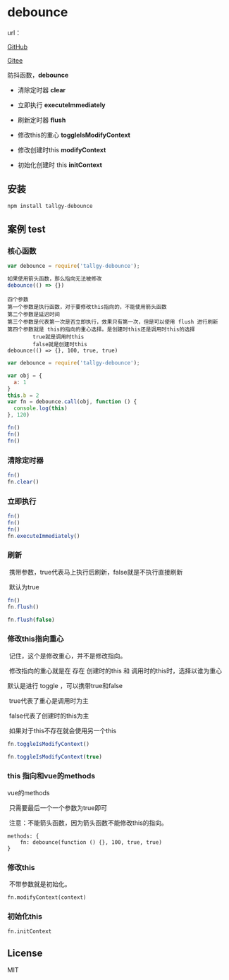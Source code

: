 # debounce



url：

[GitHub](https://github.com/tallgy/debounce.git)

[Gitee](https://gitee.com/tallgy/debounce.git)



防抖函数，**debounce**

* 清除定时器 **clear**

* 立即执行 **executeImmediately**

* 刷新定时器 **flush**

* 修改this的重心 **toggleIsModifyContext**

* 修改创建时this **modifyContext**

* 初始化创建时 this **initContext**



## 安装

```
npm install tallgy-debounce
```



## 案例 test

### 核心函数

```javascript
var debounce = require('tallgy-debounce');

如果使用箭头函数，那么指向无法被修改
debounce(() => {})
```

```
四个参数
第一个参数是执行函数，对于要修改this指向的，不能使用箭头函数
第二个参数是延迟时间
第三个参数是代表第一次是否立即执行，效果只有第一次，但是可以使用 flush 进行刷新
第四个参数就是 this的指向的重心选择。是创建时this还是调用时this的选择
		true就是调用时this
		false就是创建时this
debounce(() => {}, 100, true, true)
```



```javascript
var debounce = require('tallgy-debounce');

var obj = {
  a: 1
}
this.b = 2
var fn = debounce.call(obj, function () {
  console.log(this)
}, 120)

fn()
fn()
fn()
```



### 清除定时器

```javascript
fn()
fn.clear()
```



### 立即执行

```javascript
fn()
fn()
fn()
fn.executeImmediately()
```



### 刷新

​	携带参数，true代表马上执行后刷新，false就是不执行直接刷新

​		默认为true

```javascript
fn()
fn.flush()

fn.flush(false)
```



### 修改this指向重心

​	记住，这个是修改重心，并不是修改指向。

​		修改指向的重心就是在 存在 创建时的this 和 调用时的this时，选择以谁为重心

默认是进行 toggle ，可以携带true和false

​	true代表了重心是调用时为主

​	false代表了创建时的this为主

​		如果对于this不存在就会使用另一个this

```javascript
fn.toggleIsModifyContext()

fn.toggleIsModifyContext(true)
```



### this 指向和vue的methods

vue的methods

​	只需要最后一个一个参数为true即可

​	注意：不能箭头函数，因为箭头函数不能修改this的指向。

```
methods: {
	fn: debounce(function () {}, 100, true, true)
}
```



### 修改this

​	不带参数就是初始化。

```
fn.modifyContext(context)
```



### 初始化this

```
fn.initContext
```



## License

MIT
